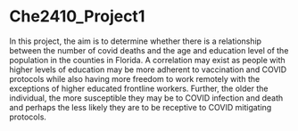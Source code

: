 # Che2410_Project1

In this project, the aim is to determine whether there is a relationship between the number of covid deaths and the age and education level of the population in the counties in Florida. A correlation may exist as people with higher levels of education may be more adherent to vaccination and COVID protocols while also having more freedom to work remotely with the exceptions of higher educated frontline workers. Further, the older the individual, the more susceptible they may be to COVID infection and death and perhaps the less likely they are to be receptive to COVID mitigating protocols. 
